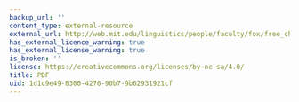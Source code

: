 ```yaml
---
backup_url: ''
content_type: external-resource
external_url: http://web.mit.edu/linguistics/people/faculty/fox/free_choice.pdf
has_external_licence_warning: true
has_external_license_warning: true
is_broken: ''
license: https://creativecommons.org/licenses/by-nc-sa/4.0/
title: PDF
uid: 1d1c9e49-8300-4276-90b7-9b62931921cf
---
```

